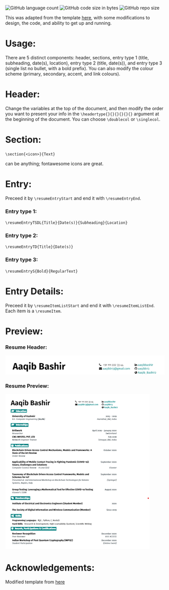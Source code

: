 ![GitHub language count](https://img.shields.io/github/languages/count/aaqibb13/Resume?color=brightgreen) ![GitHub code size in bytes](https://img.shields.io/github/languages/code-size/aaqibb13/LaTeX-Template-for-Resume) ![GitHub repo size](https://img.shields.io/github/repo-size/aaqibb13/LaTeX-Template-for-Resume)

This was adapted from the template [here](https://github.com/sb2nov/resume), with some modifications to design, the code, and ability to get up and running.

# Usage:

There are 5 distinct components: header, sections, entry type 1 (title, subheading, date(s), location), entry type 2 (title, date(s)), and entry type 3 (single list no bullet, with a bold prefix). 
You can also modify the colour scheme (primary, secondary, accent, and link colours).

# Header:

Change the variables at the top of the document, and then modify the order you want to present your info in the `\headertype{}{}{}{}{}{}` argument at the beginning of the document. You can choose `\doublecol` or `\singlecol`.

# Section:

`\section{<icon>}{Text}`

<icon> can be anything; fontawesome icons are great.


# Entry:

Preceed it by `\resumeEntryStart` and end it with `\resumeEntryEnd`.

### Entry type 1:

`\resumeEntryTSDL{Title}{Date(s)}{Subheading}{Location}`

### Entry type 2:

`\resumeEntryTD{Title}{Date(s)}`

### Entry type 3:

`\resumeEntryS{Bold}{RegularText}`

# Entry Details:

Preceed it by `\resumeItemListStart` and end it with `\resumeItemListEnd`. Each item is a `\resumeItem`.

# Preview:

### Resume Header:

![](Resumeheader.png)

### Resume Preview:

![](Resume.png)

# Acknowledgements:

Modified template from [here](https://github.com/sb2nov/resume)
